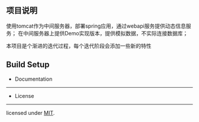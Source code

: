 ## 项目说明

使用tomcat作为中间服务器，部署spring应用，通过webapi服务提供动态信息服务；
在中间服务器上提供Demo实现版本，提供模拟数据，不实际连接数据库；

本项目是个渐进的迭代过程，每个迭代阶段会添加一些新的特性


## Build Setup


* Documentation
-------------

* License
-------
licensed under [MIT](http://opensource.org/licenses/MIT).
